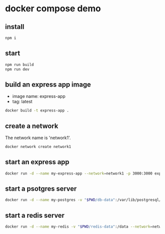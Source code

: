 # docker compose demo

## install

```bash
npm i
```

## start

```bash
npm run build
npm run dev
```

## build an express app image

- image name: express-app
- tag: latest

```bash
docker build -t express-app .
```

## create a network

The network name is 'network1'.

```bash
docker network create network1
```

## start an express app

```bash
docker run -d --name my-express-app --network=network1 -p 3000:3000 express-app
```

## start a psotgres server

```bash
docker run -d --name my-postgres -v "$PWD/db-data":/var/lib/postgresql/data --network=network1 -p 5432:5432 -e POSTGRES_USER=myuser -e POSTGRES_PASSWORD=mypassword postgres:14
```

## start a redis server

```bash
docker run -d --name my-redis -v "$PWD/redis-data":/data --network=network1 -p 6379:6379 redis:6.0.20-alpine redis-server --appendonly yes --requirepass 12345678
```
